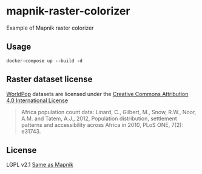 # mapnik-raster-colorizer

Example of Mapnik raster colorizer

## Usage

    docker-compose up --build -d

## Raster dataset license

[WorldPop](http://www.worldpop.org.uk/data/summary/?doi=10.5258/SOTON/WP00234) datasets
are licensed under the [Creative Commons Attribution 4.0 International License](https://creativecommons.org/licenses/by/4.0/)

> Africa population count data: Linard, C., Gilbert, M., Snow, R.W., Noor, A.M. and Tatem, A.J., 2012,
> Population distribution, settlement patterns and accessibility across Africa in 2010, PLoS ONE, 7(2): e31743.


## License

LGPL v2.1 [Same as Mapnik](https://github.com/mapnik/mapnik#license)
